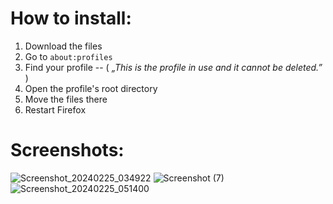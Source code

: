 # How to install:
1. Download the files
3. Go to `about:profiles`
2. Find your profile  --  ( *„This is the profile in use and it cannot be deleted.”* )
3. Open the profile's root directory
5. Move the files there
6. Restart Firefox

[](https://github.com/Bali10050/FirefoxCSS/assets/110120798/55e7fb6e-aa93-4440-82b5-dbd997cd9f01)

# Screenshots:

![Screenshot_20240225_034922](https://github.com/Bali10050/FirefoxCSS/assets/110120798/dc955425-8c94-42f5-bf4b-ef409cb55bf5)
![Screenshot (7)](https://github.com/Bali10050/FirefoxCSS/assets/110120798/c5ec2ee6-9e15-43a9-bae6-de73d4e191e8)
![Screenshot_20240225_051400](https://github.com/Bali10050/FirefoxCSS/assets/110120798/96952a1f-3ae9-4c1f-9a57-ec544056160b)
